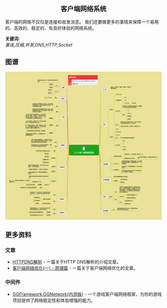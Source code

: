 <h2 align="center">客户端网络系统</h2>
<p>
客户端的网络不仅仅是连接和收发消息。
我们还要做更多的事情来保障一个易用的、高效的、稳定的、有良好体验的网络系统。
</p>

**关键词:**<br/>
*重连,压缩,并发,DNS,HTTP,Socket*

## 图谱
![图片加载中...](../exports/3.1.4.客户端网络系统.png?raw=true)

## 更多资料
### 文章
* [HTTPDNS解析](https://zhuanlan.zhihu.com/p/102839806) - 一篇关于HTTP DNS解析的介绍文章。 
* [客户端网络优化(一) - 原理篇](https://juejin.cn/post/6992146752077824031) - 一篇关于客户端网络优化的文章。
### 中间件
* [GGFramework.GGNetwork(内测版)](https://github.com/gonglei007/GGFramework-GGNetwork) - 一个游戏客户端网络框架，为你的游戏项目提供了网络稳定性和体验增强的能力。